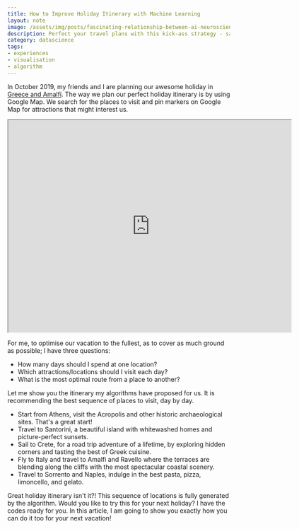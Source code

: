 ```yaml
---
title: How to Improve Holiday Itinerary with Machine Learning
layout: note
image: /assets/img/posts/fascinating-relationship-between-ai-neuroscience-01.webp
description: Perfect your travel plans with this kick-ass strategy - saving time, effort and money!
category: datascience
tags:
- experiences
- visualisation
- algorithm
---
```


In October 2019, my friends and I are planning our awesome holiday in [Greece and Amalfi](https://drive.google.com/open?id=1klLY2yu88v6EpUkSP_vuOD4j1Dqi2ZHr&usp=sharing). The way we plan our perfect holiday itinerary is by using Google Map. We search for the places to visit and pin markers on Google Map for attractions that might interest us.

<iframe src="https://www.google.com/maps/d/u/0/embed?mid=1klLY2yu88v6EpUkSP_vuOD4j1Dqi2ZHr" width="640" height="480"></iframe>

For me, to optimise our vacation to the fullest, as to cover as much ground as possible; I have three questions:
- How many days should I spend at one location?
- Which attractions/locations should I visit each day?
- What is the most optimal route from a place to another?

Let me show you the itinerary my algorithms have proposed for us. It is recommending the best sequence of places to visit, day by day.

- Start from Athens, visit the Acropolis and other historic archaeological sites. That's a great start! 
- Travel to Santorini, a beautiful island with whitewashed homes and picture-perfect sunsets. 
- Sail to Crete, for a road trip adventure of a lifetime, by exploring hidden corners and tasting the best of Greek cuisine.
- Fly to Italy and travel to Amalfi and Ravello where the terraces are blending along the cliffs with the most spectacular coastal scenery.
- Travel to Sorrento and Naples, indulge in the best pasta, pizza, limoncello, and gelato.

Great holiday itinerary isn't it?! This sequence of locations is fully generated by the algorithm. Would you like to try this for your next holiday? I have the codes ready for you. In this article, I am going to show you exactly how you can do it too for your next vacation!
